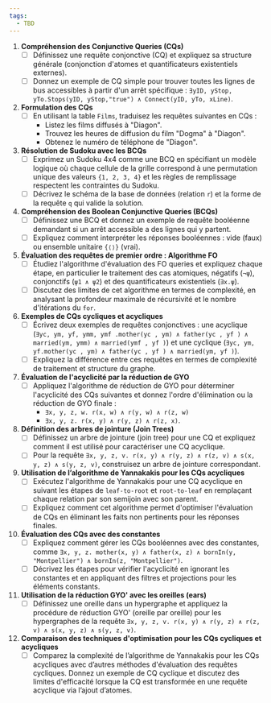 ```yaml
---
tags:
  - TBD
---
```


1. **Compréhension des Conjunctive Queries (CQs)**
   - [ ] Définissez une requête conjonctive (CQ) et expliquez sa structure générale (conjonction d'atomes et quantificateurs existentiels externes).
   - [ ] Donnez un exemple de CQ simple pour trouver toutes les lignes de bus accessibles à partir d'un arrêt spécifique : `∃yID, yStop, yTo.Stops(yID, yStop,"true") ∧ Connect(yID, yTo, xLine)`.

2. **Formulation des CQs**
   - [ ] En utilisant la table `Films`, traduisez les requêtes suivantes en CQs :
      - Listez les films diffusés à "Diagon".
      - Trouvez les heures de diffusion du film "Dogma" à "Diagon".
      - Obtenez le numéro de téléphone de "Diagon".

3. **Résolution de Sudoku avec les BCQs**
   - [ ] Exprimez un Sudoku 4x4 comme une BCQ en spécifiant un modèle logique où chaque cellule de la grille correspond à une permutation unique des valeurs `{1, 2, 3, 4}` et les règles de remplissage respectent les contraintes du Sudoku.
   - [ ] Décrivez le schéma de la base de données (relation `r`) et la forme de la requête `q` qui valide la solution.

4. **Compréhension des Boolean Conjunctive Queries (BCQs)**
   - [ ] Définissez une BCQ et donnez un exemple de requête booléenne demandant si un arrêt accessible a des lignes qui y partent.
   - [ ] Expliquez comment interpréter les réponses booléennes : vide (faux) ou ensemble unitaire `{⟨⟩}` (vrai).

5. **Évaluation des requêtes de premier ordre : Algorithme FO**
   - [ ] Étudiez l'algorithme d'évaluation des FO queries et expliquez chaque étape, en particulier le traitement des cas atomiques, négatifs (`¬ψ`), conjonctifs (`ψ1 ∧ ψ2`) et des quantificateurs existentiels (`∃x.ψ`).
   - [ ] Discutez des limites de cet algorithme en termes de complexité, en analysant la profondeur maximale de récursivité et le nombre d'itérations du `for`.

6. **Exemples de CQs cycliques et acycliques**
   - [ ] Écrivez deux exemples de requêtes conjonctives : une acyclique (`∃yc, ym, yf, ymm, ymf .mother(yc , ym) ∧ father(yc , yf ) ∧ married(ym, ymm) ∧ married(ymf , yf )`) et une cyclique (`∃yc, ym, yf.mother(yc , ym) ∧ father(yc , yf ) ∧ married(ym, yf )`).
   - [ ] Expliquez la différence entre ces requêtes en termes de complexité de traitement et structure du graphe.

7. **Évaluation de l'acyclicité par la réduction de GYO**
   - [ ] Appliquez l'algorithme de réduction de GYO pour déterminer l'acyclicité des CQs suivantes et donnez l'ordre d'élimination ou la réduction de GYO finale :
      - `∃x, y, z, w. r(x, w) ∧ r(y, w) ∧ r(z, w)`
      - `∃x, y, z. r(x, y) ∧ r(y, z) ∧ r(z, x)`.

8. **Définition des arbres de jointure (Join Trees)**
   - [ ] Définissez un arbre de jointure (join tree) pour une CQ et expliquez comment il est utilisé pour caractériser une CQ acyclique.
   - [ ] Pour la requête `∃x, y, z, v. r(x, y) ∧ r(y, z) ∧ r(z, v) ∧ s(x, y, z) ∧ s(y, z, v)`, construisez un arbre de jointure correspondant.

9. **Utilisation de l’algorithme de Yannakakis pour les CQs acycliques**
   - [ ] Exécutez l'algorithme de Yannakakis pour une CQ acyclique en suivant les étapes de `leaf-to-root` et `root-to-leaf` en remplaçant chaque relation par son semijoin avec son parent.
   - [ ] Expliquez comment cet algorithme permet d'optimiser l'évaluation de CQs en éliminant les faits non pertinents pour les réponses finales.

10. **Évaluation des CQs avec des constantes**
    - [ ] Expliquez comment gérer les CQs booléennes avec des constantes, comme `∃x, y, z. mother(x, y) ∧ father(x, z) ∧ bornIn(y, "Montpellier") ∧ bornIn(z, "Montpellier")`.
    - [ ] Décrivez les étapes pour vérifier l'acyclicité en ignorant les constantes et en appliquant des filtres et projections pour les éléments constants.

11. **Utilisation de la réduction GYO' avec les oreilles (ears)**
    - [ ] Définissez une oreille dans un hypergraphe et appliquez la procédure de réduction GYO' (oreille par oreille) pour les hypergraphes de la requête `∃x, y, z, v. r(x, y) ∧ r(y, z) ∧ r(z, v) ∧ s(x, y, z) ∧ s(y, z, v)`.

12. **Comparaison des techniques d'optimisation pour les CQs cycliques et acycliques**
    - [ ] Comparez la complexité de l’algorithme de Yannakakis pour les CQs acycliques avec d’autres méthodes d'évaluation des requêtes cycliques. Donnez un exemple de CQ cyclique et discutez des limites d'efficacité lorsque la CQ est transformée en une requête acyclique via l’ajout d’atomes.

